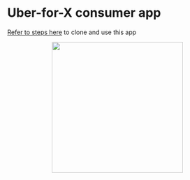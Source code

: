 # Uber-for-X consumer app

[Refer to steps here](https://github.com/hypertrack/uber_for_x_android) to clone and use this app

<p align="center">
 <a href="https://www.youtube.com/watch?v=3R9GDQitt40">
  <img src="http://res.cloudinary.com/hypertrack/image/upload/v1525329669/customer.png" width="300"/>
 </a>
</p>
